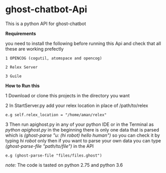 # ghost-chatbot-Api

This is a python API for ghost-chatbot

**Requirements**

you need to install the following before running this Api and check that all these are working prefectly
    
    1 OPENCOG (cogutil, atomspace and opencog)
    
    2 Relex Server
    
    3 Guile


**How to Run this**

1 Download or clone this projects in the directory you want

2 In StartServer.py add your relex location in place of /path/to/relex

    e.g self.relex_location = "/home/aman/relex"

3 Then run apighost.py in any of your python IDE or in the Terminal as _python apighost.py_ in the beginning there is only one data that is parsed which is _(ghost-parse "u: (hi robot) hello human")_ so you can check it by typing _hi robot_ only then if you want to parse your own data you can type _(ghost-parse-file "path/to/file")_ in the API

    e.g (ghost-parse-file "files/files.ghost")  
  
 _note:_  The code is tasted on python 2.75 and python 3.6
 